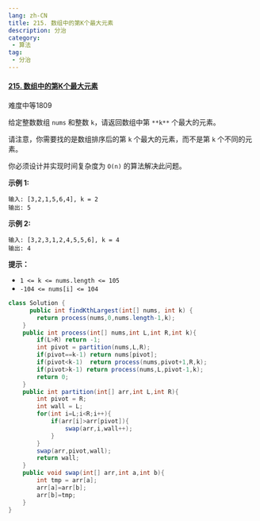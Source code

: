 ```yaml
---
lang: zh-CN
title: 215. 数组中的第K个最大元素
description: 分治
category: 
 - 算法
tag:
 - 分治
---
```


#### [215. 数组中的第K个最大元素](https://leetcode.cn/problems/kth-largest-element-in-an-array/)

难度中等1809

给定整数数组 `nums` 和整数 `k`，请返回数组中第 `**k**` 个最大的元素。

请注意，你需要找的是数组排序后的第 `k` 个最大的元素，而不是第 `k` 个不同的元素。

你必须设计并实现时间复杂度为 `O(n)` 的算法解决此问题。

 

**示例 1:**

```
输入: [3,2,1,5,6,4], k = 2
输出: 5
```

**示例 2:**

```
输入: [3,2,3,1,2,4,5,5,6], k = 4
输出: 4
```

 

**提示：**

- `1 <= k <= nums.length <= 105`
- `-104 <= nums[i] <= 104`

```java
class Solution {
      public int findKthLargest(int[] nums, int k) {
        return process(nums,0,nums.length-1,k);
    }
    public int process(int[] nums,int L,int R,int k){
        if(L>R) return -1;
        int pivot = partition(nums,L,R);
        if(pivot==k-1) return nums[pivot];
        if(pivot<k-1)  return process(nums,pivot+1,R,k);
        if(pivot>k-1) return process(nums,L,pivot-1,k);
        return 0;
    }
    public int partition(int[] arr,int L,int R){
        int pivot = R;
        int wall = L;
        for(int i=L;i<R;i++){
            if(arr[i]>arr[pivot]){
                swap(arr,i,wall++);
            }
        }
        swap(arr,pivot,wall);
        return wall;
    }
    public void swap(int[] arr,int a,int b){
        int tmp = arr[a];
        arr[a]=arr[b];
        arr[b]=tmp;
    }
}
```

